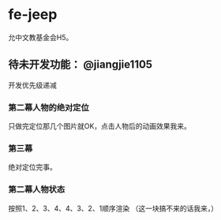 # fe-jeep

允中文教基金会H5。

## 待未开发功能： @jiangjie1105

开发优先级递减

### 第二幕人物的绝对定位

只做完定位那几个图片就OK，点击人物后的动画效果我来。

### 第三幕

绝对定位完事。

### 第二幕人物状态

按照1、2、3、4、4、3、2、1顺序渲染 （这一块搞不来的话我来，）
